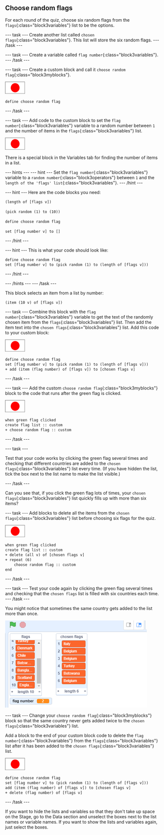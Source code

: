 ## Choose random flags

For each round of the quiz, choose six random flags from the `flags`{:class="block3variables"} list to be the options.

\--- task \--- Create another list called `chosen flags`{:class="block3variables"}. This list will store the six random flags. \--- /task \---

\--- task \--- Create a variable called `flag number`{:class="block3variables"}. \--- /task \---

\--- task \--- Create a custom block and call it `choose random flag`{:class="block3myblocks"}.

![Flag sprite](images/flag-sprite.png)

```blocks3
define choose random flag
```

\--- /task \---

\--- task \--- Add code to the custom block to set the `flag number`{:class="block3variables"} variable to a random number between `1` and the number of items in the `flags`{:class="block3variables"} list.

![Flag sprite](images/flag-sprite.png)

There is a special block in the Variables tab for finding the number of items in a list.

\--- hints \--- \--- hint \--- Set the `flag number`{:class="block3variables"} variable to a `random number`{:class="block3operators"} between `1` and the `length of the 'flags' list`{:class="block3variables"}. \--- /hint \---

\--- hint \--- Here are the code blocks you need:

```blocks3
(length of [flags v])

(pick random (1) to (10))

define choose random flag

set [flag number v] to []
```

\--- /hint \---

\--- hint \--- This is what your code should look like:

```blocks3
define choose random flag
set [flag number v] to (pick random (1) to (length of [flags v]))
```

\--- /hint \---

\--- /hints \--- \--- /task \---

This block selects an item from a list by number:

```blocks3
(item (10 v) of [flags v])
```

\--- task \--- Combine this block with the `flag number`{:class="block3variables"} variable to get the text of the randomly chosen item from the `flags`{:class="block3variables"} list. Then add the item text into the `chosen flags`{:class="block3variables"} list. Add this code to your custom block:

![Flag sprite](images/flag-sprite.png)

```blocks3
define choose random flag
set [flag number v] to (pick random (1) to (length of [flags v]))
+ add (item (flag number) of [flags v]) to [chosen flags v]
```

\--- /task \---

\--- task \--- Add the custom `choose random flag`{:class="block3myblocks"} block to the code that runs after the green flag is clicked.

![Flag sprite](images/flag-sprite.png)

```blocks3
when green flag clicked
create flag list :: custom
+ choose random flag :: custom
```

\--- /task \---

\--- task \---

Test that your code works by clicking the green flag several times and checking that different countries are added to the `chosen flags`{:class="block3variables"} list every time. (If you have hidden the list, tick the box next to the list name to make the list visible.)

\--- /task \---

Can you see that, if you click the green flag lots of times, your `chosen flags`{:class="block3variables"} list quickly fills up with more than six items?

\--- task \--- Add blocks to delete all the items from the `chosen flags`{:class="block3variables"} list before choosing six flags for the quiz.

![Flag sprite](images/flag-sprite.png)

```blocks3
when green flag clicked
create flag list :: custom
+ delete (all v) of [chosen flags v]
+ repeat (6)
    choose random flag :: custom
end
```

\--- /task \---

\--- task \--- Test your code again by clicking the green flag several times and checking that the `chosen flags` list is filled with six countries each time. \--- /task \---

You might notice that sometimes the same country gets added to the list more than once.

![Duplicate countries](images/duplicate-countries.png)

\--- task \--- Change your `choose random flag`{:class="block3myblocks"} block so that the same country never gets added twice to the `chosen flags`{:class="block3variables"} list.

Add a block to the end of your custom block code to delete the `flag number`{:class="block3variables"} from the `flags`{:class="block3variables"} list after it has been added to the `chosen flags`{:class="block3variables"} list.

![Flag sprite](images/flag-sprite.png)

```blocks3
define choose random flag
set [flag number v] to (pick random (1) to (length of [flags v]))
add (item (flag number) of [flags v]) to [chosen flags v]
+ delete (flag number) of [flags v]
```

\--- /task \---

If you want to hide the lists and variables so that they don't take up space on the Stage, go to the Data section and unselect the boxes next to the list names or variable names. If you want to show the lists and variables again, just select the boxes.